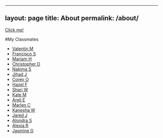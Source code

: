   ---
layout: page
title: About
permalink: /about/
---

  [Click me!](http://test.com/)
  
  #My Classmates  
  
 * [Valentin M](https://valentin430.github.io/) 
 * [Francisco S](https://francisco214.github.io/)
 * [Mariam H](https://miriamlaguera.github.io/)
 * [Christopher D](https://3036154.github.io/)
 * [Nakima S](https://nuunuu0.github.io/_posts/2018-11-8-Hello-World-this-is-Nakima.md) 
 * [Jihad J](jihadj.github.io)
 * [Corey O](https://cohunnitshots.github.io/)
 * [Hazel F](https://haazelv.github.io) 
 * [Shari W](shariwhitaker.github.io)            
 * [Kate M](https://katemar19.github.io/)
 * [Areli E](https://getsemani02.github.io)
 * [Marlen C](https://marlencarreno.github.io/)
 * [Kanesha W](https://kanesha00.github.io/)
 * [Jared J](http://jared0425.github.io)
 * [Alondra S](https://ookawaiitostoo.github.io/)
 * [Alexia R](https://alexia2402.github.io/)
 * [Jasmine G](jazm1ne.github.io)


